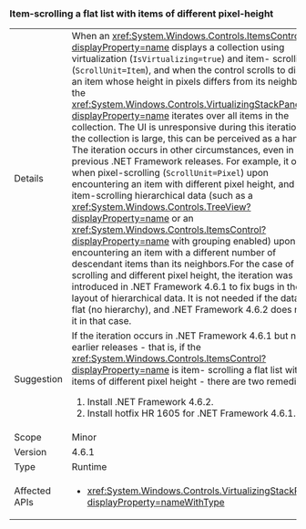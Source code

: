 ### Item-scrolling a flat list with items of different pixel-height

|   |   |
|---|---|
|Details|When an <xref:System.Windows.Controls.ItemsControl?displayProperty=name> displays a collection using virtualization (<code>IsVirtualizing=true</code>) and item- scrolling (<code>ScrollUnit=Item</code>), and when the control scrolls to display an item whose height in pixels differs from its neighbors, the <xref:System.Windows.Controls.VirtualizingStackPanel?displayProperty=name> iterates over all items in the collection. The UI is unresponsive during this iteration; if the collection is large, this can be perceived as a hang. The iteration occurs in other circumstances, even in previous .NET Framework releases. For example, it occurs when pixel-scrolling (<code>ScrollUnit=Pixel</code>) upon encountering an item with different pixel height, and when item-scrolling hierarchical data (such as a <xref:System.Windows.Controls.TreeView?displayProperty=name> or an <xref:System.Windows.Controls.ItemsControl?displayProperty=name> with grouping enabled) upon encountering an item with a different number of descendant items than its neighbors.For the case of item-scrolling and different pixel height, the iteration was introduced in .NET Framework 4.6.1 to fix bugs in the layout of hierarchical data.  It is not needed if the data is flat (no hierarchy), and .NET Framework 4.6.2 does not do it in that case.|
|Suggestion|If the iteration occurs in .NET Framework 4.6.1 but not in earlier releases - that is, if the <xref:System.Windows.Controls.ItemsControl?displayProperty=name> is item- scrolling a flat list with items of different pixel height - there are two remedies:<ol><li>Install .NET Framework 4.6.2.</li><li>Install hotfix HR 1605 for .NET Framework 4.6.1.</li></ol>|
|Scope|Minor|
|Version|4.6.1|
|Type|Runtime|
|Affected APIs|<ul><li><xref:System.Windows.Controls.VirtualizingStackPanel?displayProperty=nameWithType></li></ul>|
